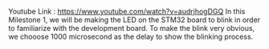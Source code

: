 Youtube Link : https://www.youtube.com/watch?v=audrjhogDGQ
In this Milestone 1, we will be making the LED on the STM32 board to blink in order to familiarize with the development board.
To make the blink very obvious, we chooose 1000 microsecond as the delay to show the blinking process.



